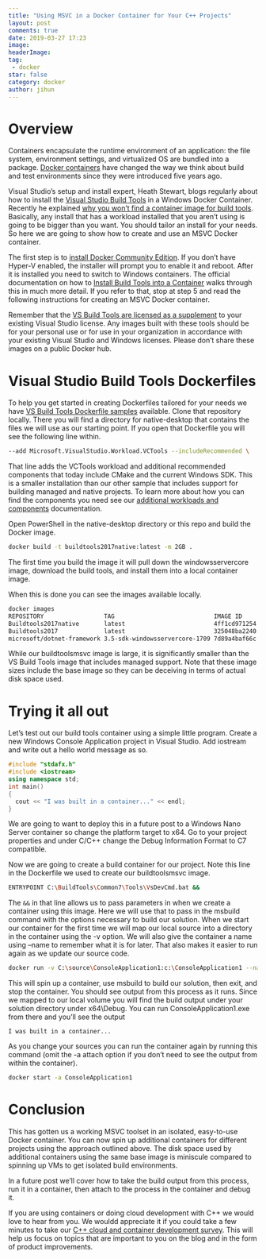 ```yaml
---
title: "Using MSVC in a Docker Container for Your C++ Projects"
layout: post
comments: true
date: 2019-03-27 17:23
image:
headerImage:
tag:
 - docker
star: false
category: docker
author: jihun
---
```


<!--more-->

# Overview

Containers encapsulate the runtime environment of an application: the file system, environment settings, and virtualized OS are bundled into a package. [Docker containers](https://www.docker.com/what-container) have changed the way we think about build and test environments since they were introduced five years ago.

Visual Studio’s setup and install expert, Heath Stewart, blogs regularly about how to install the [Visual Studio Build Tools](https://aka.ms/buildtools) in a Windows Docker Container. Recently he explained [why you won’t find a container image for build tools](https://blogs.msdn.microsoft.com/heaths/2018/06/14/no-container-image-for-build-tools-for-visual-studio-2017/). Basically, any install that has a workload installed that you aren’t using is going to be bigger than you want. You should tailor an install for your needs. So here we are going to show how to create and use an MSVC Docker container.

The first step is to [install Docker Community Edition](https://docs.docker.com/docker-for-windows/install). If you don’t have Hyper-V enabled, the installer will prompt you to enable it and reboot. After it is installed you need to switch to Windows containers. The official documentation on how to [Install Build Tools into a Container](https://docs.microsoft.com/en-us/visualstudio/install/build-tools-container) walks through this in much more detail. If you refer to that, stop at step 5 and read the following instructions for creating an MSVC Docker container.

Remember that the [VS Build Tools are licensed as a supplement](https://www.visualstudio.com/license-terms/mlt553512/) to your existing Visual Studio license. Any images built with these tools should be for your personal use or for use in your organization in accordance with your existing Visual Studio and Windows licenses. Please don’t share these images on a public Docker hub.

# Visual Studio Build Tools Dockerfiles

To help you get started in creating Dockerfiles tailored for your needs we have [VS Build Tools Dockerfile samples](https://github.com/Microsoft/vs-Dockerfiles) available. Clone that repository locally. There you will find a directory for native-desktop that contains the files we will use as our starting point. If you open that Dockerfile you will see the following line within.

```bash
--add Microsoft.VisualStudio.Workload.VCTools --includeRecommended \
```

That line adds the VCTools workload and additional recommended components that today include CMake and the current Windows SDK. This is a smaller installation than our other sample that includes support for building managed and native projects. To learn more about how you can find the components you need see our [additional workloads and components](http://aka.ms/vs/workloads) documentation.

Open PowerShell in the native-desktop directory or this repo and build the Docker image.

```bash
docker build -t buildtools2017native:latest -m 2GB .
```

The first time you build the image it will pull down the windowsservercore image, download the build tools, and install them into a local container image.

When this is done you can see the images available locally.

```bash
docker images
REPOSITORY                 TAG                            IMAGE ID       CREATED         SIZE
Buildtools2017native       latest                         4ff1cd971254   3 minutes ago   14.9GB
Buildtools2017             latest                         325048ba2240   4 hours ago     22.4GB
microsoft/dotnet-framework 3.5-sdk-windowsservercore-1709 7d89a4baf66c   3 weeks ago     13.2GB
```

While our buildtoolsmsvc image is large, it is significantly smaller than the VS Build Tools image that includes managed support. Note that these image sizes include the base image so they can be deceiving in terms of actual disk space used.

# Trying it all out

Let’s test out our build tools container using a simple little program. Create a new Windows Console Application project in Visual Studio. Add iostream and write out a hello world message as so.

```cpp
#include "stdafx.h"
#include <iostream>
using namespace std;
int main()
{
  cout << "I was built in a container..." << endl;
}
```

We are going to want to deploy this in a future post to a Windows Nano Server container so change the platform target to x64. Go to your project properties and under C/C++ change the Debug Information Format to C7 compatible.

Now we are going to create a build container for our project. Note this line in the Dockerfile we used to create our buildtoolsmsvc image.

```bash
ENTRYPOINT C:\BuildTools\Common7\Tools\VsDevCmd.bat &&
```

The `&&` in that line allows us to pass parameters in when we create a container using this image. Here we will use that to pass in the msbuild command with the options necessary to build our solution. When we start our container for the first time we will map our local source into a directory in the container using the -v option. We will also give the container a name using –name to remember what it is for later. That also makes it easier to run again as we update our source code.

```bash
docker run -v C:\source\ConsoleApplication1:c:\ConsoleApplication1 --name ConsoleApplication1 buildtoolsmsvc msbuild c:\ConsoleApplication1\ConsoleApplication1.sln /p:Configuration=Debug /p:Platform=x64
```

This will spin up a container, use msbuild to build our solution, then exit, and stop the container. You should see output from this process as it runs. Since we mapped to our local volume you will find the build output under your solution directory under x64\Debug. You can run ConsoleApplication1.exe from there and you’ll see the output

```
I was built in a container...
```

As you change your sources you can run the container again by running this command (omit the -a attach option if you don’t need to see the output from within the container).

```bash
docker start -a ConsoleApplication1
```

# Conclusion
This has gotten us a working MSVC toolset in an isolated, easy-to-use Docker container. You can now spin up additional containers for different projects using the approach outlined above. The disk space used by additional containers using the same base image is miniscule compared to spinning up VMs to get isolated build environments.

In a future post we’ll cover how to take the build output from this process, run it in a container, then attach to the process in the container and debug it.

If you are using containers or doing cloud development with C++ we would love to hear from you. We wouldd appreciate it if you could take a few minutes to take our [C++ cloud and container development survey](https://www.surveymonkey.com/r/W35QZCF). This will help us focus on topics that are important to you on the blog and in the form of product improvements.


